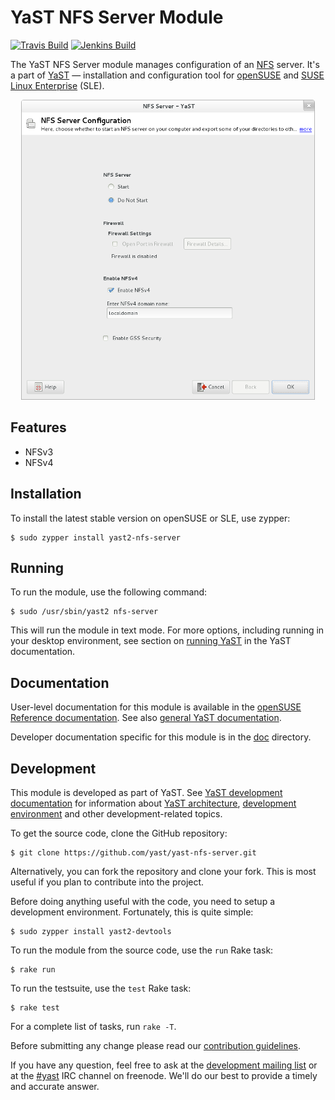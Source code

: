 YaST NFS Server Module
======================

[![Travis Build](https://travis-ci.org/yast/yast-nfs-server.svg?branch=master)](https://travis-ci.org/yast/yast-nfs-server)
[![Jenkins Build](http://img.shields.io/jenkins/s/https/ci.opensuse.org/yast-nfs-server-master.svg)](https://ci.opensuse.org/view/Yast/job/yast-nfs-server-master/)

The YaST NFS Server module manages configuration of an
[NFS](https://en.wikipedia.org/wiki/Network_File_System) server. It's a part of
[YaST](https://en.opensuse.org/Portal:YaST) — installation and configuration
tool for [openSUSE](https://www.opensuse.org/) and [SUSE Linux
Enterprise](https://www.suse.com/products/server/) (SLE).

<p align="center">
  <img src="doc/screenshot.png" alt="YaST NFS Server Module screenshot">
</p>

Features
--------

  * NFSv3
  * NFSv4

Installation
------------

To install the latest stable version on openSUSE or SLE, use zypper:

    $ sudo zypper install yast2-nfs-server

Running
-------

To run the module, use the following command:

    $ sudo /usr/sbin/yast2 nfs-server

This will run the module in text mode. For more options, including running in
your desktop environment, see section on [running
YaST](https://en.opensuse.org/SDB:Starting_YaST) in the YaST documentation.

Documentation
-------------

User-level documentation for this module is available in the
[openSUSE Reference documentation][user]. See also
[general YaST documentation](https://en.opensuse.org/Portal:YaST).

[user]: http://activedoc.opensuse.org/book/opensuse-reference/chapter-18-sharing-file-systems-with-nfs

Developer documentation specific for this module is in the [doc](doc)
directory.

Development
-----------

This module is developed as part of YaST. See
[YaST development documentation](
  https://en.opensuse.org/openSUSE:YaST_development)
for information about [YaST architecture](
  https://en.opensuse.org/openSUSE:YaST:_Architecture_Overview),
[development environment](
https://en.opensuse.org/openSUSE:YaST:_Preparing_the_Development_Environment)
and other development-related topics.

To get the source code, clone the GitHub repository:

    $ git clone https://github.com/yast/yast-nfs-server.git

Alternatively, you can fork the repository and clone your fork. This is most
useful if you plan to contribute into the project.

Before doing anything useful with the code, you need to setup a development
environment. Fortunately, this is quite simple:

    $ sudo zypper install yast2-devtools

To run the module from the source code, use the `run` Rake task:

    $ rake run

To run the testsuite, use the `test` Rake task:

    $ rake test

For a complete list of tasks, run `rake -T`.

Before submitting any change please read our [contribution
guidelines](CONTRIBUTING.md).

If you have any question, feel free to ask at the [development mailing
list](http://lists.opensuse.org/yast-devel/) or at the
[#yast](https://webchat.freenode.net/?channels=%23yast) IRC channel on freenode.
We'll do our best to provide a timely and accurate answer.
